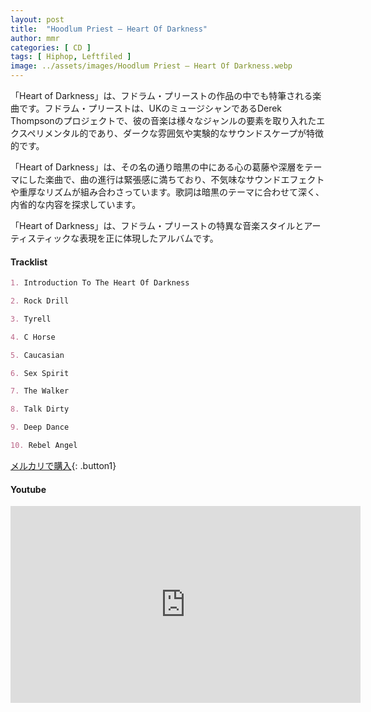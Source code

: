 ```yaml
---
layout: post
title:  "Hoodlum Priest – Heart Of Darkness"
author: mmr
categories: [ CD ]
tags: [ Hiphop, Leftfiled ]
image: ../assets/images/Hoodlum Priest – Heart Of Darkness.webp
---
```


「Heart of Darkness」は、フドラム・プリーストの作品の中でも特筆される楽曲です。フドラム・プリーストは、UKのミュージシャンであるDerek Thompsonのプロジェクトで、彼の音楽は様々なジャンルの要素を取り入れたエクスペリメンタル的であり、ダークな雰囲気や実験的なサウンドスケープが特徴的です。

「Heart of Darkness」は、その名の通り暗黒の中にある心の葛藤や深層をテーマにした楽曲で、曲の進行は緊張感に満ちており、不気味なサウンドエフェクトや重厚なリズムが組み合わさっています。歌詞は暗黒のテーマに合わせて深く、内省的な内容を探求しています。

「Heart of Darkness」は、フドラム・プリーストの特異な音楽スタイルとアーティスティックな表現を正に体現したアルバムです。

#### Tracklist
```md
1. Introduction To The Heart Of Darkness

2. Rock Drill

3. Tyrell

4. C Horse

5. Caucasian

6. Sex Spirit

7. The Walker

8. Talk Dirty

9. Deep Dance

10. Rebel Angel
```

[メルカリで購入](https://jp.mercari.com/item/m35353871687?afid=6142608987){: .button1}

#### Youtube
<iframe width="560" height="315" src="https://www.youtube.com/embed/dF-y7RQTBtc?si=TPzxiNWv6M3Ip7nl" title="YouTube video player" frameborder="0" allow="accelerometer; autoplay; clipboard-write; encrypted-media; gyroscope; picture-in-picture; web-share" referrerpolicy="strict-origin-when-cross-origin" allowfullscreen></iframe>